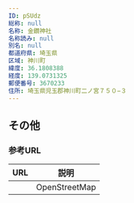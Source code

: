 ```yaml
---
ID: pSUdz
総称: null
名称: 金鑚神社
名称読み: null
別名: null
都道府県: 埼玉県
区域: 神川町
緯度: 36.1808388
経度: 139.0731325
郵便番号: 3670233
住所: 埼玉県児玉郡神川町二ノ宮７５０−３
---
```


## その他

### 参考URL

| URL | 説明          |
| --- | ------------- |
|     | OpenStreetMap |
